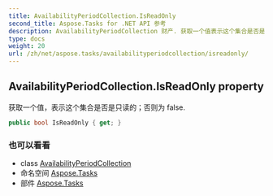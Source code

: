 ```yaml
---
title: AvailabilityPeriodCollection.IsReadOnly
second_title: Aspose.Tasks for .NET API 参考
description: AvailabilityPeriodCollection 财产. 获取一个值表示这个集合是否是只读的否则为 false.
type: docs
weight: 20
url: /zh/net/aspose.tasks/availabilityperiodcollection/isreadonly/
---
```

## AvailabilityPeriodCollection.IsReadOnly property

获取一个值，表示这个集合是否是只读的；否则为 false.

```csharp
public bool IsReadOnly { get; }
```

### 也可以看看

* class [AvailabilityPeriodCollection](../)
* 命名空间 [Aspose.Tasks](../../availabilityperiodcollection/)
* 部件 [Aspose.Tasks](../../../)


